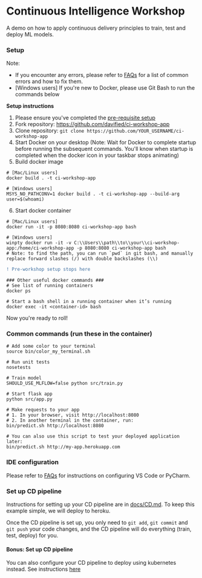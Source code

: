 # Continuous Intelligence Workshop

A demo on how to apply continuous delivery principles to train, test and deploy ML models.

### Setup

Note:
- If you encounter any errors, please refer to [FAQs](./docs/FAQs.md) for a list of common errors and how to fix them.
- [Windows users] If you're new to Docker, please use Git Bash to run the commands below

**Setup instructions**

1. Please ensure you've completed the [pre-requisite setup](./docs/pre-requisites.md)
2. Fork repository: https://github.com/davified/ci-workshop-app
3. Clone repository: `git clone https://github.com/YOUR_USERNAME/ci-workshop-app`
4. Start Docker on your desktop (Note: Wait for Docker to complete startup before running the subsequent commands. You'll know when startup is completed when the docker icon in your taskbar stops animating)
5. Build docker image

```shell
# [Mac/Linux users]
docker build . -t ci-workshop-app

# [Windows users]
MSYS_NO_PATHCONV=1 docker build . -t ci-workshop-app --build-arg user=$(whoami)
```

6. Start docker container

```shell
# [Mac/Linux users]
docker run -it -p 8080:8080 ci-workshop-app bash

# [Windows users]
winpty docker run -it -v C:\\Users\\path\\to\\your\\ci-workshop-app:/home/ci-workshop-app -p 8080:8080 ci-workshop-app bash
# Note: to find the path, you can run `pwd` in git bash, and manually replace forward slashes (/) with double backslashes (\\)

```

```diff
! Pre-workshop setup stops here
```

```shell
### Other useful docker commands ###
# See list of running containers
docker ps

# Start a bash shell in a running container when it’s running
docker exec -it <container-id> bash
```

Now you're ready to roll!


### Common commands (run these in the container)

```shell
# Add some color to your terminal
source bin/color_my_terminal.sh

# Run unit tests
nosetests

# Train model
SHOULD_USE_MLFLOW=false python src/train.py

# Start flask app
python src/app.py

# Make requests to your app
# 1. In your browser, visit http://localhost:8080
# 2. In another terminal in the container, run:
bin/predict.sh http://localhost:8080

# You can also use this script to test your deployed application later:
bin/predict.sh http://my-app.herokuapp.com
```

### IDE configuration

Please refer to [FAQs](./docs/FAQs.md) for instructions on configuring VS Code or PyCharm.

### Set up CD pipeline

Instructions for setting up your CD pipeline are in [docs/CD.md](./docs/CD.md). To keep this example simple, we will deploy to heroku.

Once the CD pipeline is set up, you only need to `git add`, `git commit` and `git push` your code changes, and the CD pipeline will do everything (train, test, deploy) for you.

#### Bonus: Set up CD pipeline

You can also configure your CD pipeline to deploy using kubernetes instead. See instructions [here](./docs/deploy_to_kubernetes.md)

